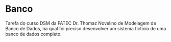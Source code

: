 # Banco
Tarefa do curso DSM da FATEC Dr. Thomaz Novelino de Modelagem de Banco de Dados, na qual foi preciso desenvolver um sistema fictício de uma banco de dados completo.
